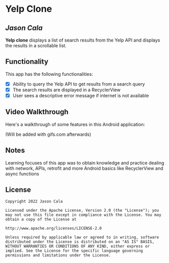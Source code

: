 # Yelp Clone

## *Jason Cala*

**Yelp clone** displays a list of search results from the Yelp API and displays the results in a scrollable list.

## Functionality

This app has the following functionalities:

* [x] Ability to query the Yelp API to get results from a search query
* [x] The search results are displayed in a RecyclerView
* [x] User sees a descriptive error message if internet is not available

## Video Walkthrough

Here's a walkthrough of some features in this Android application:

(Will be added with gifs.com afterwards)

## Notes

Learning focuses of this app was to obtain knowledge and practice dealing with network, APIs, retrofit and more Android basics like RecyclerView and async functions

## License

    Copyright 2022 Jason Cala

    Licensed under the Apache License, Version 2.0 (the "License"); you may not use this file except in compliance with the License. You may obtain a copy of the License at

    http://www.apache.org/licenses/LICENSE-2.0

    Unless required by applicable law or agreed to in writing, software distributed under the License is distributed on an "AS IS" BASIS, WITHOUT WARRANTIES OR CONDITIONS OF ANY KIND, either express or implied. See the License for the specific language governing permissions and limitations under the License.